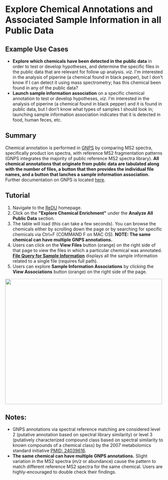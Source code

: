 # Explore Chemical Annotations and Associated Sample Information in all Public Data

## Example Use Cases
* **Explore which chemicals have been detected in the public data** in order to test or develop hypotheses, and determine the specific files in the public data that are relevant for follow up analysis. *viz.* I'm interested in the analysis of piperine (a chemical found in black pepper), but I don't know if I can detect it using mass spectrometry; has this chemical been found in any of the public data?
* **Launch sample information association** on a specific chemical annotation to test or develop hypotheses, *viz.* I'm interested in the analysis of piperine (a chemical found in black pepper) and it is found in public data, but I don't know what types of samples I should look in; launching sample information association indicates that it is detected in food, human feces, etc.

## Summary
Chemical annotation is performed in [GNPS](https://gnps.ucsd.edu/ProteoSAFe/static/gnps-splash.jsp) by comparing MS2 spectra, specifically product ion spectra, with reference MS2 fragmentation patterns (GNPS integrates the majority of public reference MS2 spectra library). **All chemical annotations that originate from public data are tabulated along with the number of files, a button that then provides the individual file names, and a button that lanches a sample information association.** Further documentation on GNPS is located [here](https://ccms-ucsd.github.io/GNPSDocumentation/).

## Tutorial
1. Navigate to the [ReDU](https://redu.ucsd.edu/) homepage.
2. Click on the **"Explore Chemical Enrichment"** under the **Analyze All Public Data** section.
3. The table will load (this can take a few seconds). You can browse the chemicals either by scrolling down the page or by searching for specific chemicals via Ctrl+F (COMMAND F on MAC OS). **NOTE: The same chemical can have multiple GNPS annotations.**
4. Users can click on the **View Files** button (orange) on the right side of that page to view the files in which a particular chemical was annotated. **[File Query for Sample Information](https://redu.ucsd.edu/datalookup)** displays all the sample information related to a single file (requires full path).
5. Users can explore **Sample Information Associations** by clicking the **View Associations** button (orange) on the right side of the page.

<img src="https://mwang87.github.io/ReDU-MS2-Documentation/images/SampleInfoAssociation.gif" height="400" width="500">

## Notes:
* GNPS annotations via spectral reference matching are considered level 2 (putative annotation based on spectral library similarity) or level 3 (putatively characterized compound class based on spectral similarity to known compounds of a chemical class) by the 2007 metabolomics standard initiative [PMID: 24039616](https://www.ncbi.nlm.nih.gov/pmc/articles/PMC3772505/).
* **The same chemical can have multiple GNPS annotations.** Slight variation in the MS2 spectra (*m/z* or abundance) cause the pattern to match different reference MS2 spectra for the same chemical. Users are highly-encouraged to double check their findings.
